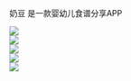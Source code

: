 奶豆 是一款婴幼儿食谱分享APP

![](https://github.com/fly7632785/Naidou/raw/master/app/pic/480_1.jpg)  
![](https://github.com/fly7632785/Naidou/raw/master/app/pic/480_2.jpg)  
![](https://github.com/fly7632785/Naidou/raw/master/app/pic/480_3.jpg)  
![](https://github.com/fly7632785/Naidou/raw/master/app/pic/480_4.jpg)  
![](https://github.com/fly7632785/Naidou/raw/master/app/pic/480_5.jpg)  
